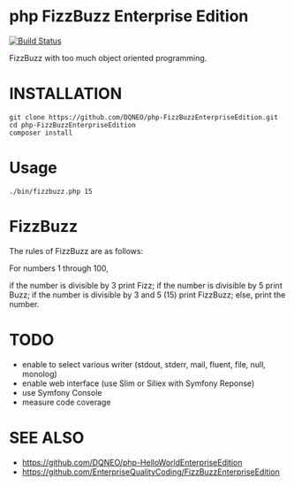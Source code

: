 # php FizzBuzz Enterprise Edition

[![Build Status](https://travis-ci.org/DQNEO/php-FizzBuzzEnterpriseEdition.svg?branch=develop)](https://travis-ci.org/DQNEO/php-FizzBuzzEnterpriseEdition)

FizzBuzz with too much object oriented programming.

# INSTALLATION

```
git clone https://github.com/DQNEO/php-FizzBuzzEnterpriseEdition.git
cd php-FizzBuzzEnterpriseEdition
composer install
```

# Usage

```
./bin/fizzbuzz.php 15
```

# FizzBuzz

The rules of FizzBuzz are as follows:

For numbers 1 through 100,

if the number is divisible by 3 print Fizz;
if the number is divisible by 5 print Buzz;
if the number is divisible by 3 and 5 (15) print FizzBuzz;
else, print the number.


# TODO
* enable to select various writer (stdout, stderr, mail, fluent, file, null, monolog)
* enable web interface (use Slim or Siliex with Symfony Reponse) 
* use Symfony Console
* measure code coverage

# SEE ALSO

* https://github.com/DQNEO/php-HelloWorldEnterpriseEdition
* https://github.com/EnterpriseQualityCoding/FizzBuzzEnterpriseEdition
